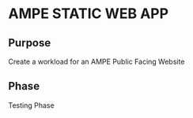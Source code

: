# **AMPE STATIC WEB APP**

## Purpose
Create a workload for an AMPE Public Facing Website 

## Phase

Testing Phase
